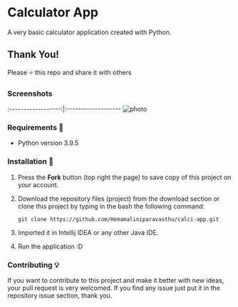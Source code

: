 # Calculator App
A very basic calculator application created with Python.

## Thank You!
Please ⭐️ this repo and share it with others

### Screenshots
:------------------:|:-------------------
![photo](https://user-images.githubusercontent.com/89499370/133920810-885e206b-d987-4c1d-ae26-3ec638c24d5d.png)


### Requirements 🔧
* Python version 3.9.5

### Installation 🔌
1. Press the **Fork** button (top right the page) to save copy of this project on your account.

2. Download the repository files (project) from the download section or clone this project by typing in the bash the following command:

       git clone https://github.com/Hemamaliniparavasthu/calci-app.git
3. Imported it in Intellij IDEA or any other Java IDE.
4. Run the application :D

### Contributing 💡
If you want to contribute to this project and make it better with new ideas, your pull request is very welcomed.
If you find any issue just put it in the repository issue section, thank you.
